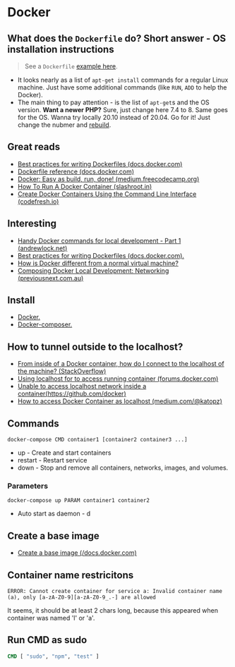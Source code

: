 # Docker

## What does the `Dockerfile` do? Short answer -  OS installation instructions

> See a `Dockerfile` [example here](https://github.com/Janis-Rullis-IT/flexi-tic-tac-toe/blob/523698d731e5de6aae2a168565d99a621c3e382d/symfony5/Dockerfile).

* It looks nearly as a list of `apt-get install` commands for a regular Linux machine. Just have some additional commands (like `RUN`, `ADD` to help the Docker).
* The main thing to pay attention - is the list of `apt-get`s and the OS version. **Want a newer PHP?** Sure, just change here 7.4 to 8. Same goes for the OS. Wanna try locally 20.10 instead of 20.04. Go for it! Just change the nubmer and [rebuild](https://github.com/Janis-Rullis-IT/dev/blob/96575a9a159e266986aaed443e889eda8d3ec354/Tools/Docker/Refresh-build-without-cache.md).

## Great reads

* [Best practices for writing Dockerfiles (docs.docker.com)](https://docs.docker.com/v17.09/engine/userguide/eng-image/dockerfile_best-practices/)
* [Dockerfile reference (docs.docker.com)](https://docs.docker.com/engine/reference/builder/#run)
* [Docker: Easy as build, run, done! (medium.freecodecamp.org)](https://medium.freecodecamp.org/docker-easy-as-build-run-done-e174cc452599)
* [How To Run A Docker Container (slashroot.in)](https://www.slashroot.in/how-run-docker-container)
* [Create Docker Containers Using the Command Line Interface (codefresh.io)](https://codefresh.io/docker-tutorial/create-docker-containers-command-line-interface/)

## Interesting

* [Handy Docker commands for local development - Part 1 (andrewlock.net)](https://andrewlock.net/handy-docker-commands-for-local-development-part-1/)
* [Best practices for writing Dockerfiles (docs.docker.com).](https://docs.docker.com/develop/develop-images/dockerfile_best-practices/)
* [How is Docker different from a normal virtual machine?](https://stackoverflow.com/a/16048358)
* [Composing Docker Local Development: Networking (previousnext.com.au)](https://www.previousnext.com.au/blog/composing-docker-local-development-networking)

## Install

* [Docker.](Install/Install-docker.md)
* [Docker-composer.](Install/Install-docker-compose.md)

## How to tunnel outside to the localhost?

* [From inside of a Docker container, how do I connect to the localhost of the machine?
(StackOverflow)](https://stackoverflow.com/a/24326540)
* [Using localhost for to access running container (forums.docker.com)](https://forums.docker.com/t/using-localhost-for-to-access-running-container/3148/3)
* [Unable to access localhost network inside a container(https://github.com/docker)](https://github.com/docker/for-mac/issues/1898)
* [How to access Docker Container as localhost (medium.com/@katopz)](https://medium.com/@katopz/use-nginx-to-bind-localhost-to-docker-ee804387e1ba)

## Commands

```shell
docker-compose CMD container1 [container2 container3 ...]
```
* up - Create and start containers
* restart -           Restart service
* down -              Stop and remove all containers, networks, images, and volumes.


### Parameters

```shell
docker-compose up PARAM container1 container2
```

* Auto start as daemon - d


## Create a base image

* [Create a base image (/docs.docker.com)](https://docs.docker.com/develop/develop-images/baseimages/)

## Container name restricitons

```shell
ERROR: Cannot create container for service a: Invalid container name (a), only [a-zA-Z0-9][a-zA-Z0-9_.-] are allowed
```
It seems, it should be at least 2 chars long, because this appeared when container was named 'l' or 'a'.

## Run CMD as sudo

```Dockerfile
CMD [ "sudo", "npm", "test" ]
````
